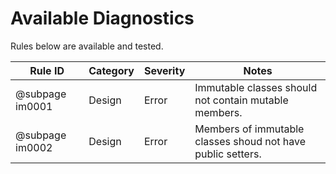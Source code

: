 # Available Diagnostics

Rules below are available and tested.

Rule ID          | Category | Severity | Notes
-----------------|----------|----------|------------------------------------------------------------
@subpage im0001  | Design   | Error    | Immutable classes should not contain mutable members.
@subpage im0002  | Design   | Error    | Members of immutable classes shoud not have public setters.